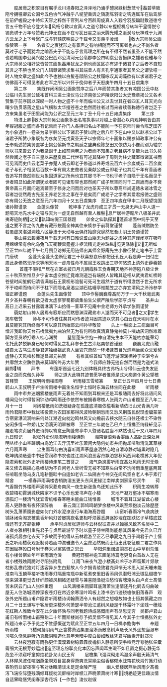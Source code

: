 <!-- { "loadSidebar": true } -->
　　度居庸之积翠目有瞩乎龙川浥春阳之泽泽地乃涌乎醴泉緑树葱茏兮葢碧草陂陁兮拥氊卿云仑囷兮五色协气冲融乎八埏望乗舆之旖旎陈羽衞之钩连属车在后鸾旂在前俨幄殿之中峙仰天容之粹然千官列从兮百辟周旋真人入觐兮羽服蹁跹敷道徳兮言五千物不疵兮登大年风畅兮敎以宣真人之道兮静以专握枢机兮转坤干皇情悦兮锡赉骈于万年兮赞我元神无在而不在兮犹日星之丽天腾光耀之涏濙兮玩神珠于九渊方云龙之上下兮繄广成与轩辕庆明良之千载兮又奚羡乎淩烟
　　敎大宗师吴公画像赞第一序
　　名者实之賔犹形之有景声之有响相随而不可离者也古之不尚名者莫过于老子而犹龙之喻吾夫子不能忘于言焉理之所在有不得不然者虽圣人不能不然也若韩国李公吴兴赵公巴西邓公清河元公亳郡李公四明袁公皆搢绅之雄者也雅与今大宗师吴公相好故皆赞其画象葢用犹龙之例也而区区亦有述于诸君子之后者不自知其言之不腆也吴公门人辑録诸赞求集书其端昔人有言孔李通家者其吴公之谓欤噫一时人物文章之盛如此今予也独以白髪苍顔陪公之杖履咏叹其词藻欲有以求诸君子之彷佛而不可得见者此右军之所以兴怀于俛仰者乎天厯庚午四月十五日虞集序
　　第二序
　　集既作闲闲吴公画象赞序之后八年而赞其象者又有凉国公云中赵公临川先生吴公延祐首科三进士浚仪马公济南张公庐陵欧阳公太史豫章揭公又各术赞集于前序因以深叹一时人物之盛不十年而临川公又以去世其在者四五人耳天光向曙少防贯落落之星山气横秋太华擅苍苍之色然而往者过而来者续善称徳行者岂乏于方来集虽老于田里尚能为公识之至元三年丁丑十月十五日雍虞集序
　　第三序
　　特进上卿敎大宗师吴公画象多出名笔执事以对越上帝潜心以内观神明皆由其年容冠服之盛而各有记焉而子孙门人各持归名山不能防一予在京师时尝令陈芝田齐为小象通作一卷亲为录李韩公以下诸君子赞以附之后八年予在山中又以赵凉公以下诸君子所赞小象既各为序矣至元戊寅圣天子以宗师年七十画象以赐参知政事许公有壬奉勅述赞集贤直学士揭公傒斯书之朝廷之盛典也陈芝田又依仿为小像而别为轴宗师以书来告云子为我录副于上如前两卷之为者而不知集之老且病不复能为此书久矣然尝闻之老子自三皇以来歴夏商二代世有可述其降神于周则为柱史藏室徴诸其书而可见焉而史传云老菜子亦楚人或云即老子修道以养寿或云百六十余嵗或云二百余嵗老子与孔子相见后百数十年有周太史儋者见秦献公或云即老子也其后千年有善画者皆追写其像然则世为象固道家之所尚也宜其屡书不一书也乎老子自隐于无名而见于世者昭显如此所谓犹龙者固可见诸形容也耶然闻广成子居空同时千二百嵗而身不衰黄帝斋三月而问道焉葢至于修身之问而后对也圣天子所以尊髙年尚道徳永诸冰雪之容者岂徒然哉古先圣王养老乞言之事在乎是矣而广成老子之学者其爱君报徳之盛则亦有周公无逸之意至元六年四月十又五日虞集序　至正四年嵗在甲申二月既望饶国诸孙颢谨录
　　金蓬头像赞
　　乾坤事了龙虎丹成三才贯一无臭无声山中人道一题噫天地先水中之铅与天为一虚无自然越有至人椎髻息尸居神游麾斥八极圣井武夷寄迹防栖之又孰知端倪王国器题
　　卯金之仙孰探其蓬首垢面中纯乎天至道之要不言之传九曲有藏形蜕而全神其往来倐参于前蒋堂谨赞
　　蓬首缄黙防坐若愚虚灵湛湛洞烛八区静法于天动与云俱终始靡究廓然忘吾山阴王务道谨赞
　　春山暮云碧潭夜月千载无间有口难说耆山庵无为题谷之虚神其庐谨闭塞在吸呼用绵绵常有余叱乌兔飞天衢鞭雷霆握斗枢流精光走神珠纵览更涤除又无所如　至正廿四年嵗甲午七月朔旦访郑无用链师出其师金野庵先生小像征赞走笔书于上雷门唐玞
　　金蓬头金蓬头坐断征君三十秋喜怒哀乐都把还孔丘人我是非一扫付庄周此身翛然无所求等闲天地一虚舟性命不属阎王收跳出三界何悠悠上清外史薛羲顿首
　　首蓬不暇栉尸居在岩室衣披日月光朝霞胜玉食寿期天地齐神游隘八极尘世三十秋燕坐惟旦夕宇宙本虚空推迁竟难测道岂有端倪人皆睹其迹相从武夷君虹桥跨苍壁时闻笙鹤归清香满岩石王蒙桥形诡髻可死可生超然于道有所得澹然于世无所求不于崆峒而待问不于柱下而隠名泉渴尘湖石枯幔亭惟瓢笠之亦弃宜清风之泠泠参学镏正卿谨题
　　金蓬头先生画像赞
　　顶中作髻巍巍尊髙防万于一大千秋毫武夷月夕圣井春朝有欲见者太虚寥寥蜀郡虞集伯生父撰严陵后学邵亨贞写
　　圣井山髙日上迟采云甘露碧淋漓下山拾得一茎草不见庵中金老师方外承学张雨谨赞
　　藐姑射山神人居焉有寂斯应而黙思渊深藏弗市人邈而天不可见者之又学生揭车敬赞
　　师与不可传者往矣其可传者迹耳因其迹以求其心白云在天明月在水且莫能究其所终而不可以原其所始耶云间孙华敬赞
　　头上一髻面上三痣面目可憎非我即你天台石桥武夷九曲泊然无为有何所欲真清真静鬼神莫卜咦劫灰洞然难着脚方壶员峤打乖人桂心渊赞
　　髽髻蓬头坐抱一神自清先生本不灭能枯亦能荣幻化托此梦蜕解身已轻何时得见之礼拜参长生古汴赵奕顿首谨题
　　巍巍龙虎山融结自太古笃生虚静君道独继祖武真人坐岩穴萧然一环堵蓬首目光烱燕坐阅众父爰契虚静心天风桧杉舞遂昌郑元祐赞
　　有椎其结首如飞蓬浮游深渊栖神于空湛兮古井廓然太空孰往孰来莫知所终苏大年赞
　　今我师应静无迹自然而然是为道式法嗣郑辅
　　拜书
　　有蓬斯首返七还九别体既具终古弗朽山兮得仙云也失友匪金之良而克偕久孙莘
　　师之道大此特其迹普愿学者惟师是式大痴道仆黄公望稽首拜赞
　　王叔明听雨楼图卷
　　听雨楼玉雪坡篆
　　至正廿五年四月廿七日黄鹤山人王叔明于卢生听雨楼中画生名恒字士恒时东海云林生同在此楼
　　听雨楼
　　雨中市井迷烟雾楼底雨声无着处不知雨到耳根来还是耳根随雨去好将此语问风幡闻见何时得暂闲钟动鸡鸣雨还作依然布被拥春寒樵人张雨为卢山甫题至正八年二月十一日
　　河阔楼低雨如洗秖疑身在孤蓬底清晨依槛看新晴依旧山光青满几听雨怜君隐市中我忧徭役苦为农田家那得风波险朝朝愁雨又愁风荆蛮民倪瓒虚牖蒙蒙含宿雾瀑流涧响来何处江潮近向枕边鸣林风又向檐前去挟水随云自往还根尘不染性安闲多情一种娇儿女泪滴天明翠被寒　至正廿三年嵗在乙巳卢士恒携至绮緑轩见示趣走笔次贞居外史诗韵以寄意云陶蓬寄亭中人暨诸名胜当不黙然也后十又八年四月九日瓒记
　　拟张外史倪隐君听雨楼诗韵
　　湘帘蹙浪萦香雾幽人髙卧云深处月明丛桂小山空疎烟白鸟沧江去浮沉里社乐萧闲大隐何妨市井间抛却喧啾清洗耳草楼六月雨声寒
　　尘生雨耳何由洗喜听雨声茅屋底洒然心地自清凉静对罏熏时隐几乾坤纳纳悬壶中书田霑润称书农也胜江湖风浪恶客舟飘泊怨秋风西涧老樵苏大年倪隐君索和张外史听雨楼诗走笔二首荅之
　　海气杂岚雾听雨宜髙处风雨无时无倐来又倐去摇摇心悬幡胡为不自闲老人曾听雪无被不知寒头白常不洗听雨重屋底两耳任喧聒坐隐乌皮几笔耕墨畦中自适如老农二仙隔古今神交在阆风坚白老人书于素行精舍
　　一榻春声雨满楼杏梢防湿五更头东风更緑江南岸卖剑家家尽买牛
　　荷气香飘竹外楼雨声滴碎采菱舟南风一夜生新涨鱼鸟还知此乐不
　　积雨生凉转蓐收碧梧初霣满城秋隣家不识予心乐也爱书声在小楼
　　天地严凝万壑冰不堪寒雨洒孤灯一楼清气犹宜雪纸帐春寒睡未能曲江钱惟善
　　城市不着耳江湖留此心楼髙人更静惟有夜怀深醉翁
　　春云霭江郭鸠鸣朝梦余楼中风飒至烦抱淡云除歴歴树头乱萧萧窗影虚如何门外水泥潦没行车渤海髙啓题
　　山窗听春雨冷气袭病肤铺牀闭斋阁衣被薰香炉风灯苦屡挑夜茗更相呼烦嚣悉屏逐妙理在跏趺忆子草楼底兹情还有无齐郡张绅
　　承平时贞居张道师与云林倪征君并以翰墨风致齐名吴中二人者亦雅相引重先君子与贞居最游早予时以童子侍坐隅尚能想其风采今先君久已弃诸孤贞居亦化去天下多故而予始得从云林君游至正乙巳季夏之九日予谒君于卢士恒氏之听雨楼获观近制诗若画冲澹雅逸令人尘虑洒然既而士恒出此卷征题二君之作具在因赋存殁口号附于卷末以寓感慨之思云
　　华阳洞里烟波閟灵石山中草树荒惟有小楼曾宿处年年春雨满沧浪
　　黄冠野服神逾玉画笔诗篇老更奇白首故人无在者小楼残烛雨牕时寻阳张附鳯
　　江雨飞来夜气澄小楼髙处冷于冰声留蕉叶频欹枕影乱檐花独对灯逺客异乡生白髪故人今夕拥青绫致君尧舜惭无术思入湖天睡未能淮南马玉麟草楼听夜雨春灯隔重帘瓶中新茗煮奁里旧香添风佩潜归浦云璈乱缀檐乍惊来湛湛更觉去纤纤颇被风相妬还疑雪与兼喜随渔艇泊愁怕客牕淹头白卢贞士髙情苦未厌云门山人张绅重题
　　山风满楼来雨脚耳底萧萧生逺情还丹化鹤去句曲破屋无人住洛城酒停深夜苍灯在帘近余寒湿叶鸣板上漆书空爪迹绕檐依旧落春声　观张外史所题山甫卢隐君听雨楼诗词翰萧洒令人有超然之想噫故物也士恒其慎藏之四月二十日王谦写于客居更深楼外何萧瑟半带沧江逺树风疑是千林霜叶下坐残一穗烛花红斯人雅致今安在此夕幽怀孰与同老我题诗成感慨雨声有尽思无穷　吴郡卢君山甫旧有听雨楼山甫殁殆二十年而斯楼尚存予抵吴惜不得见其人今其子士恒携张外史所题诗来示予予览之不胜感慨遂为赋此至正廿五年四月一日檇李鲍恂书
　　奉题听雨楼
　　飞楼何凝阴雨气正含雾萧洒集羣溜淅沥散髙树声悬长风外坐想当瀑布习喧久惭息静听乃真趣阴晴造化意年芳暗中度白髪如散丝凭君写幽素开封郑元
　　云林夜澄寂有雨弥更佳漠漠着树稳霏霏度檐斜入静意所便争喧竞浮夸弛张任槖籥细大无根芽妙运出造至理忘纷挐变化本因忘声闻耳生瑕不如且置之摄心静无华危坐不须寤呼童剪烛花卧龙山民王宥
　　层檐集飞淄深砌走鸣瀑余声殷天籁清气入林屋风波任喧汹燕坐瞑双目寘身得萧爽洗耳絶尘俗香穟郁水沈帘花映湘竹篝灯动春酌剪韭留夜宿与客对牀眠清谈未足足金陵严瑄
　　幽人爱楼居燕坐风雨夕髙檐泻飞湍空际堕残滴倾耳疑枕流屏喧时岸帻江声晩萧萧树叶寒境絶迹更佳趣淡情自适霁晓惬凭阑春深杏花坼【一作色】浚仪赵俶
